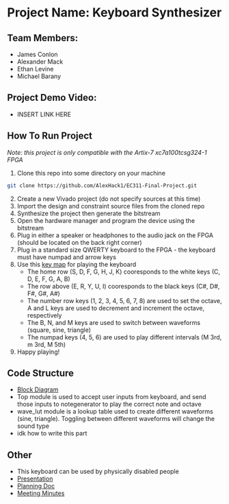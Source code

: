 # Project Name: Keyboard Synthesizer
## Team Members:
- James Conlon
- Alexander Mack
- Ethan Levine
- Michael Barany
## Project Demo Video:
- INSERT LINK HERE
## How To Run Project
_Note: this project is only compatible with the Artix-7 xc7a100tcsg324-1 FPGA_  
1. Clone this repo into some directory on your machine
```bash
git clone https://github.com/AlexHack1/EC311-Final-Project.git
```
2. Create a new Vivado project (do not specify sources at this time)
3. Import the design and constraint source files from the cloned repo
4. Synthesize the project then generate the bitstream
5. Open the hardware manager and program the device using the bitstream
6. Plug in either a speaker or headphones to the audio jack on the FPGA (should be located on the back right corner)
7. Plug in a standard size QWERTY keyboard to the FPGA - the keyboard must have numpad and arrow keys
8. Use this [key map](http://www.keyboard-layout-editor.com/##@@=Esc&_x:1%3B&=F1&=F2&=F3&=F4&_x:0.5%3B&=F5&=F6&=F7&=F8&_x:0.5%3B&=F9&=F10&=F11&=F12&_x:0.25%3B&=PrtSc&=Scroll%20Lock&=Pause%0ABreak%3B&@_y:0.5%3B&=~%0A%60&=Oct%201&=Oct%202&=Oct%203&=Oct%204&=Oct%205&=Oct%206&=Oct%207&=Oct%208&=(%0A9&=)%0A0&=%2F_%0A-&=+%0A%2F=&_w:2%3B&=Backspace&_x:0.25%3B&=Insert&=Home&=PgUp&_x:0.25%3B&=Num%20Lock&=%2F%2F&=*&=-%3B&@_w:1.5%3B&=Tab&_a:7%3B&=&=&_a:4%3B&=C%23%2F%2FDf&=D%23%2F%2FEf&_a:7%3B&=&_a:4%3B&=F%23%2F%2FGf&_a:7%3B&=&_a:4%3B&=A%23%2F%2FBf&_a:7%3B&=&=&_a:4%3B&=%7B%0A%5B&=%7D%0A%5D&_w:1.5%3B&=%7C%0A%5C&_x:0.25%3B&=Delete&=End&=PgDn&_x:0.25%3B&=7%0AHome&=8%0A%E2%86%91&=9%0APgUp&_h:2%3B&=+%3B&@_w:1.75%3B&=Caps%20Lock&=Dec.%20Octave&=C&=D&=E&=F&=G&=A&=B&=Inc.%20Octave&=%2F:%0A%2F%3B&=%22%0A'&_w:2.25%3B&=Enter&_x:3.5%3B&=4%0A%E2%86%90&=5&=6%0A%E2%86%92%3B&@_w:2.25%3B&=Shift&=Show%20Note%2F%2F%0AOctave&=Show%20Freq.&_a:7%3B&=&=&_a:4%3B&=Square%20Duty%20Cycle&=Sine%20Duty%20Cycle&_a:7%3B&=&=&=&_a:4%3B&=%3F%0A%2F%2F&_w:2.75%3B&=Shift&_x:1.25%3B&=%E2%86%91&_x:1.25%3B&=1%0AEnd&=2%0A%E2%86%93&=3%0APgDn&_h:2%3B&=Enter%3B&@_w:1.25%3B&=Ctrl&_w:1.25%3B&=Win&_w:1.25%3B&=Alt&_a:7&w:6.25%3B&=&_a:4&w:1.25%3B&=Alt&_w:1.25%3B&=Win&_w:1.25%3B&=Menu&_w:1.25%3B&=Ctrl&_x:0.25%3B&=%E2%86%90&=%E2%86%93&=%E2%86%92&_x:0.25&w:2%3B&=0%0AIns&=.%0ADel) for playing the keyboard
   - The home row (S, D, F, G, H, J, K) cooresponds to the white keys (C, D, E, F, G, A, B)
   - The row above (E, R, Y, U, I) cooresponds to the black keys (C#, D#, F#, G#, A#)
   - The number row keys (1, 2, 3, 4, 5, 6, 7, 8) are used to set the octave, A and L keys are used to decrement and increment the octave, respectively
   - The B, N, and M keys are used to switch between waveforms (square, sine, triangle)
   - The numpad keys (4, 5, 6) are used to play different intervals (M 3rd, m 3rd, M 5th)
9. Happy playing!
## Code Structure
- [Block Diagram](https://docs.google.com/document/d/166IRrm7VCYgW_miiGuuvlWs8nWEqg8Q95AVZoADESpk/edit?usp=sharing)
- Top module is used to accept user inputs from keyboard, and send those inputs to notegenerator to play the correct note and octave
- wave_lut module is a lookup table used to create different waveforms (sine, triangle). Toggling between different waveforms will change the sound type
- idk how to write this part
## Other
- This keyboard can be used by physically disabled people
- [Presentation](https://docs.google.com/presentation/d/1KdgBcJ44fEv6qghZ1U9QxBsIMdMlq52oRwmxUYjcXJE/edit?usp=sharing)
- [Planning Doc](https://docs.google.com/document/d/166IRrm7VCYgW_miiGuuvlWs8nWEqg8Q95AVZoADESpk/edit?usp=sharing)
- [Meeting Minutes](https://docs.google.com/document/d/1sm5ls5zhQ8x1Nxw--W5M_PYoI4fzIjPUxbyc21xwfzI/edit?usp=sharing)
